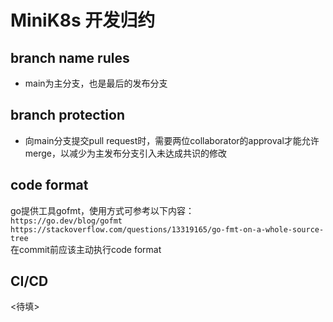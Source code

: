 # MiniK8s 开发归约

## branch name rules
- main为主分支，也是最后的发布分支
## branch protection
- 向main分支提交pull request时，需要两位collaborator的approval才能允许merge，以减少为主发布分支引入未达成共识的修改  
## code format
go提供工具gofmt，使用方式可参考以下内容：    
`https://go.dev/blog/gofmt`   
`https://stackoverflow.com/questions/13319165/go-fmt-on-a-whole-source-tree`   
在commit前应该主动执行code format
## CI/CD
<待填>